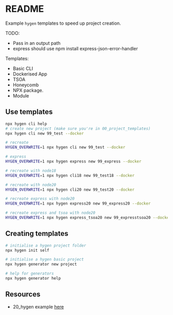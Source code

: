 # README

Example `hygen` templates to speed up project creation.  

TODO:

* Pass in an output path
* express should use npm install express-json-error-handler

Templates:

* Basic CLI
* Dockerised App
* TSOA
* Honeycomb
* NPX package.
* Module

## Use templates

```sh
npx hygen cli help
# create new project (make sure you're in 00_project_templates)
npx hygen cli new 99_test --docker

# recreate
HYGEN_OVERWRITE=1 npx hygen cli new 99_test --docker

# express
HYGEN_OVERWRITE=1 npx hygen express new 99_express --docker

# recreate with node18
HYGEN_OVERWRITE=1 npx hygen cli18 new 99_test18 --docker

# recreate with node20
HYGEN_OVERWRITE=1 npx hygen cli20 new 99_test20 --docker

# recreate express with node20
HYGEN_OVERWRITE=1 npx hygen express20 new 99_express20 --docker

# recreate express and tsoa with node20
HYGEN_OVERWRITE=1 npx hygen express_tsoa20 new 99_expresstsoa20 --docker
```

## Creating templates

```sh
# initialise a hygen project folder
npx hygen init self

# initialise a hygen basic project
npx hygen generator new project
```

```sh
# help for generators 
npx hygen generator help
```

## Resources

* 20_hygen example [here](../20_hygen/README.md)  
